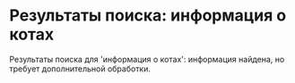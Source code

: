 # Результаты поиска: информация о котах

Результаты поиска для 'информация о котах': информация найдена, но требует дополнительной обработки.